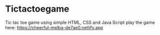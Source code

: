 # Tictactoegame
Tic tac toe game using simple HTML, CSS  and Java Script
play the game here: 
https://cheerful-melba-de7ae0.netlify.app
